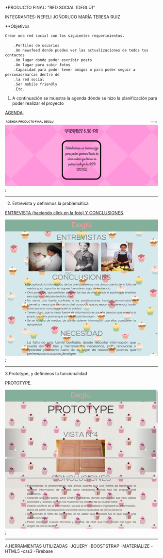 *PRODUCTO FINAL: "RED SOCIAL (DEGLÚ)"

INTEGRANTES:
            NEFELI JOÑORUCO
            MARÍA TERESA RUIZ

**Objetivos

    Crear una red social con los siguientes requerimientos.

        .Perfiles de usuarios
        .Un newsfeed donde puedes ver las actualizaciones de todos tus contactos
        .Un lugar donde poder escribir posts
        .Un lugar para subir fotos
        .Capacidad para poder tener amigos o para poder seguir a personas/marcas dentro de         
        .la red social
        .Ser mobile friendly
        .Etc.


1. A continuación se muestra la agenda dónde se hizo la planificación para poder realizar el proyecto

[AGENDA](https://www.canva.com/design/DACsEGjMckk/y4nRnK1IkqY--aqZvvX0lw/view?website "PLANIFICACION").


![recursos](assets/images/agenda.png);
_________________________________________________________________________

2. Entrevista y definimos la problemática

[ENTREVISTA (haciendo click en la foto) Y CONCLUSIONES](https://mariaruizq.github.io/entrevistas/).

![recursos](assets/images/entrevista.png);
_________________________________________________________________________

3.Prototype, y definimos la funcionalidad

[PROTOTYPE](https://mariaruizq.github.io/prototype-degl-n/).

![recursos](assets/images/prototype.png);
_________________________________________________________________________

4.HERRAMIENTAS UTILIZADAS
-JQUERY
-BOOSTSTRAP
-MATERIALIZE
-HTML5
-css3
-Firebase
